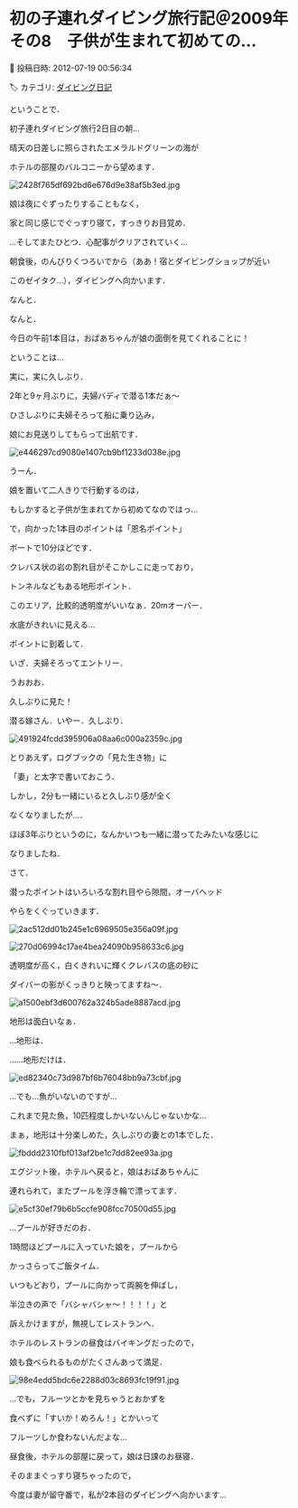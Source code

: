 # 初の子連れダイビング旅行記＠2009年　その8　子供が生まれて初めての…

📅 投稿日時: 2012-07-19 00:56:34

🏷️ カテゴリ: [ダイビング日記](ce3a7a8d424d112fce83ee85c81a0e344.md)

ということで．





初子連れダイビング旅行2日目の朝…


晴天の日差しに照らされたエメラルドグリーンの海が


ホテルの部屋のバルコニーから望めます．




![2428f765df692bd6e676d9e38af5b3ed.jpg](images/2428f765df692bd6e676d9e38af5b3ed.jpg)







娘は夜にぐずったりすることもなく，


家と同じ感じでぐっすり寝て，すっきりお目覚め．


…そしてまたひとつ．心配事がクリアされていく…





朝食後，のんびりくつろいでから（ああ！宿とダイビングショップが近い


このゼイタク…），ダイビングへ向かいます．





なんと．


なんと．


今日の午前1本目は，おばあちゃんが娘の面倒を見てくれることに！


ということは…


実に，実に久しぶり．


2年と9ヶ月ぶりに，夫婦バディで潜る1本だぁ～





ひさしぶりに夫婦そろって船に乗り込み，


娘にお見送りしてもらって出航です．




![e446297cd9080e1407cb9bf1233d038e.jpg](images/e446297cd9080e1407cb9bf1233d038e.jpg)




うーん．


娘を置いて二人きりで行動するのは，


もしかすると子供が生まれてから初めてなのではっ…





で，向かった1本目のポイントは「恩名ポイント」


ボートで10分ほどです．





クレバス状の岩の割れ目がそこかしこに走っており，


トンネルなどもある地形ポイント．


このエリア，比較的透明度がいいなぁ．20mオーバー．


水底がきれいに見える…





ポイントに到着して．


いざ．夫婦そろってエントリー．





うおおお．


久しぶりに見た！


潜る嫁さん．いやー．久しぶり．




![491924fcdd395906a08aa6c000a2359c.jpg](images/491924fcdd395906a08aa6c000a2359c.jpg)




とりあえず，ログブックの「見た生き物」に


「妻」と太字で書いておこう．





しかし，2分も一緒にいると久しぶり感が全く


なくなりましたが…．


ほぼ3年ぶりというのに，なんかいつも一緒に潜ってたみたいな感じに


なりましたね．





さて．


潜ったポイントはいろいろな割れ目やら隙間，オーバヘッド


やらをくぐっていきます．




![2ac512dd01b245e1c6969505e356a09f.jpg](images/2ac512dd01b245e1c6969505e356a09f.jpg)









![270d06994c17ae4bea24090b958633c6.jpg](images/270d06994c17ae4bea24090b958633c6.jpg)







透明度が高く，白くきれいに輝くクレバスの底の砂に


ダイバーの影がくっきりと映ってますね～．




![a1500ebf3d600762a324b5ade8887acd.jpg](images/a1500ebf3d600762a324b5ade8887acd.jpg)







地形は面白いなぁ．


…地形は．





……地形だけは．




![ed82340c73d987bf6b76048bb9a73cbf.jpg](images/ed82340c73d987bf6b76048bb9a73cbf.jpg)







…でも…魚がいないのですが…


これまで見た魚，10匹程度しかいないんじゃないかな…





まぁ，地形は十分楽しめた，久しぶりの妻との1本でした．







![fbddd2310fbf013af2be1c7dd82ee93a.jpg](images/fbddd2310fbf013af2be1c7dd82ee93a.jpg)







エグジット後，ホテルへ戻ると，娘はおばあちゃんに


連れられて，またプールを浮き輪で漂ってます．




![e5cf30ef79b6b5ccfe908fcc70500d55.jpg](images/e5cf30ef79b6b5ccfe908fcc70500d55.jpg)




…プールが好きだのお．





1時間ほどプールに入っていた娘を，プールから


かっさらってご飯タイム．


いつもどおり，プールに向かって両腕を伸ばし，


半泣きの声で「バシャバシャ～！！！！」と


訴えかけますが，無視してレストランへ．





ホテルのレストランの昼食はバイキングだったので，


娘も食べられるものがたくさんあって満足．




![98e4edd5bdc6e2288d03c8693fc19f91.jpg](images/98e4edd5bdc6e2288d03c8693fc19f91.jpg)




…でも，フルーツとかを見ちゃうとおかずを


食べずに「すいか！めろん！」とかいって


フルーツしか食わないんだよな… 





昼食後，ホテルの部屋に戻って，娘は日課のお昼寝．


そのままぐっすり寝ちゃったので，


今度は妻が留守番で，私が2本目のダイビングへ向かいます…
